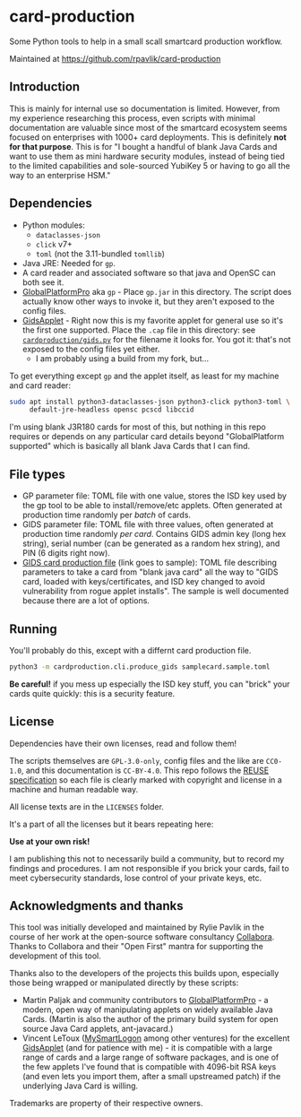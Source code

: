 # card-production

<!--
Copyright 2023, Collabora, Ltd.

SPDX-License-Identifier: CC-BY-4.0
-->

Some Python tools to help in a small scall smartcard production workflow.

Maintained at <https://github.com/rpavlik/card-production>

## Introduction

This is mainly for internal use so documentation is limited. However, from my
experience researching this process, even scripts with minimal documentation are
valuable since most of the smartcard ecosystem seems focused on enterprises with
1000+ card deployments. This is definitely **not for that purpose**. This is for
"I bought a handful of blank Java Cards and want to use them as mini hardware
security modules, instead of being tied to the limited capabilities and
sole-sourced YubiKey 5 or having to go all the way to an enterprise HSM."

## Dependencies

- Python modules:
  - `dataclasses-json`
  - `click` v7+
  - `toml` (not the 3.11-bundled `tomllib`)
- Java JRE: Needed for `gp`.
- A card reader and associated software so that java and OpenSC can both see it.
- [GlobalPlatformPro][] aka `gp` - Place `gp.jar` in this directory. The script does
  actually know other ways to invoke it, but they aren't exposed to the config
  files.
- [GidsApplet][] - Right now this is my favorite applet for general use so it's
  the first one supported. Place the `.cap` file in this directory: see
  [`cardproduction/gids.py`](cardproduction/gids.py) for the filename it looks
  for. You got it: that's not exposed to the config files yet either.
  - I am probably using a build from my fork, but...

[GlobalPlatformPro]: https://github.com/martinpaljak/GlobalPlatformPro
[GidsApplet]: https://github.com/vletoux/GidsApplet

To get everything except `gp` and the applet itself, as least for my machine and
card reader:

```sh
sudo apt install python3-dataclasses-json python3-click python3-toml \
     default-jre-headless opensc pcscd libccid
```

I'm using blank J3R180 cards for most of this, but nothing in this repo requires
or depends on any particular card details beyond "GlobalPlatform supported"
which is basically all blank Java Cards that I can find.

## File types

- GP parameter file: TOML file with one value, stores the ISD key used by the gp
  tool to be able to install/remove/etc applets. Often generated at production
  time randomly per *batch* of cards.
- GIDS parameter file: TOML file with three values, often generated at
  production time randomly *per card*. Contains GIDS admin key (long hex
  string), serial number (can be generated as a random hex string), and PIN (6
  digits right now).
- [GIDS card production file](samplecard.sample.toml) (link goes to sample):
  TOML file describing parameters to take a card from "blank java card" all the
  way to "GIDS card, loaded with keys/certificates, and ISD key changed to avoid
  vulnerability from rogue applet installs". The sample is well documented
  because there are a lot of options.

## Running

You'll probably do this, except with a differnt card production file.

```sh
python3 -m cardproduction.cli.produce_gids samplecard.sample.toml
```

**Be careful!** if you mess up especially the ISD key stuff, you can "brick"
your cards quite quickly: this is a security feature.

## License

Dependencies have their own licenses, read and follow them!

The scripts themselves are `GPL-3.0-only`, config files and the like are
`CC0-1.0`, and this documentation is `CC-BY-4.0`. This repo follows the
[REUSE specification](https://reuse.software) so each file is clearly marked
with copyright and license in a machine and human readable way.

All license texts are in the `LICENSES` folder.

It's a part of all the licenses but it bears repeating here:

**Use at your own risk!**

I am publishing this not to necessarily build a community, but to record my
findings and procedures. I am not responsible if you brick your cards, fail to
meet cybersecurity standards, lose control of your private keys, etc.

## Acknowledgments and thanks

This tool was initially developed and maintained by Rylie Pavlik in the course
of her work at the open-source software consultancy
[Collabora](https://collabora.com). Thanks to Collabora and their "Open First"
mantra for supporting the development of this tool.

Thanks also to the developers of the projects this builds upon, especially those
being wrapped or manipulated directly by these scripts:

- Martin Paljak and community contributors to [GlobalPlatformPro][] - a modern,
  open way of manipulating applets on widely available Java Cards. (Martin is
  also the author of the primary build system for open source Java Card applets,
  ant-javacard.)
- Vincent LeToux ([MySmartLogon](https://www.mysmartlogon.com/) among other
  ventures) for the excellent [GidsApplet][] (and for patience with me) - it is
  compatible with a large range of cards and a large range of software packages,
  and is one of the few applets I've found that is compatible with 4096-bit RSA
  keys (and even lets you import them, after a small upstreamed patch) if the
  underlying Java Card is willing.

Trademarks are property of their respective owners.
